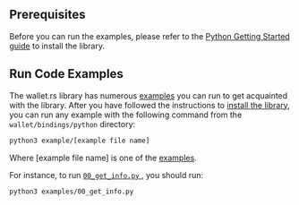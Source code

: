 ## Prerequisites

Before you can run the examples, please refer to the [Python Getting Started guide](./../getting_started/python) to install
the library.

## Run Code Examples

The wallet.rs library has numerous [examples](https://github.com/iotaledger/wallet.rs/tree/develop/wallet/bindings/python/examples)
you can run to get acquainted with the library. After you have followed the instructions to
[install the library](./../getting_started/python#install-the-library), you can run any example with the following
command from the `wallet/bindings/python` directory:

```bash
python3 example/[example file name]
```

Where [example file name] is one of the
[examples](https://github.com/iotaledger/wallet.rs/tree/develop/wallet/bindings/python/examples).

For instance, to run
[`00_get_info.py` ](https://github.com/iotaledger/wallet.rs/blob/develop/bindings/python/examples/00_get_info.py),
you should run:


```bash
python3 examples/00_get_info.py
```